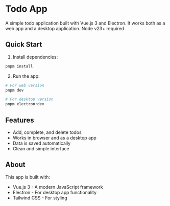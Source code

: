 # Todo App

A simple todo application built with Vue.js 3 and Electron. It works both as a web app and a desktop application.
Node v23+ required

## Quick Start

1. Install dependencies:
```bash
pnpm install
```

2. Run the app:
```bash
# For web version
pnpm dev

# For desktop version
pnpm electron:dev
```

## Features

- Add, complete, and delete todos
- Works in browser and as a desktop app
- Data is saved automatically
- Clean and simple interface

## About

This app is built with:
- Vue.js 3 - A modern JavaScript framework
- Electron - For desktop app functionality
- Tailwind CSS - For styling